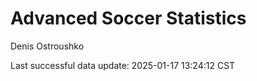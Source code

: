 # Advanced Soccer Statistics
Denis Ostroushko

<!-- gfm -->

Last successful data update: 2025-01-17 13:24:12 CST
